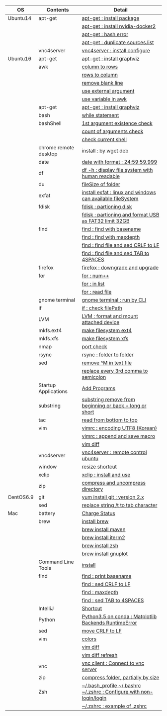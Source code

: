 | OS | Contents | Detail |
|---|---|---|
| Ubuntu14 | apt-get | [apt-get : install package](01_Ubuntu/01_14.04/01_apt-get/01_apt-get_install.md) |
| | | [apt-get : install nvidia-docker2](01_Ubuntu/01_14.04/01_apt-get/02_install_nvidia_docker_v2.md) |
| | | [apt-get : hash error](01_Ubuntu/01_14.04/01_apt-get/03_apt-get_update_hash_sum_error.md) |
| | | [apt-get : duplicate sources.list](01_Ubuntu/01_14.04/01_apt-get/04_apt-get_Duplicate_sources.list.md) |
| | vnc4server | [vnc4server : install configure](01_Ubuntu/01_14.04/02_vnc4server/01_install_config_vnc4server.md) |
| Ubuntu16 | apt-get | [apt-get : install graphviz](01_Ubuntu/02_16/01_apt-get/01_apt-get_install_graphviz_with_python3.5.md) |
| | awk | [column to rows](01_Ubuntu/02_16/02_awk/01_awk_column_to_rows.md) | 
| | | [rows to column](01_Ubuntu/02_16/02_awk/02_awk_rows_to_column.md) |
| | | [remove blank line](01_Ubuntu/02_16/02_awk/03_awk_remove_blank_line.md) |
| | | [use external argument](01_Ubuntu/02_16/02_awk/04_awk_use_external_argument.md) |
| | | [use variable in awk](01_Ubuntu/02_16/02_awk/05_awk_use_variable.md) |
| | apt-get | [apt-get : install graphviz](01_Ubuntu/02_16/01_apt-get/01_apt-get_install_graphviz_with_python3.5.md) |
| | bash | [while statement](01_Ubuntu/02_16/03_bash/01_While_Statement.md) |
| | bashShell | [1st argument existence check](01_Ubuntu/02_16/04_bashShell_script/01_if_condition_1st_argument_existence_check.md) |
| | | [count of arguments check](01_Ubuntu/02_16/04_bashShell_script/02_if_condition_count_of_arguments_check.md) |
| | | [check current shell](01_Ubuntu/02_16/04_bashShell_script/03_check_current_shell.md) |
| | chrome remote desktop | [install : by wget deb](01_Ubuntu/02_16/05_chrome_remote_desktop/01_install_chrome_remote_desktop.md) |
| | date | [date with format : 24:59:59.999](01_Ubuntu/02_16/06_date/01_date_with_hour_min_sec_nano.md) |
| | df | [df -h : display file system with human readable](01_Ubuntu/02_16/07_df/01_df_with_human_readerble.md) |
| | du | [fileSize of folder](01_Ubuntu/02_16/05_du/01_du_file_size_of_folder.md) |
| | exfat | [install exfat : linux and windows can available fileSystem](01_Ubuntu/02_16/09_exfat/01_install_exfat_on_ubuntu16.md) |
| | fdisk | [fdisk : partioning disk](01_Ubuntu/02_16/10_fdisk/01_fdisk_partioning_disk.md) |
| | | [fdisk : partioning and format USB as FAT32 limit 32GB](01_Ubuntu/02_16/10_fdisk/02_format_USB_as_FAT32.md) |
| | find | [find : find with basename](01_Ubuntu/02_16/11_find/01_find_with_basename.md) |
| | | [find : find with maxdepth](01_Ubuntu/02_16/11_find/02_find_with_maxdepth.md) |
| | | [find : find file and sed CRLF to LF](01_Ubuntu/02_16/11_find/03_find_and_sed_move_CRLF_to_LF.md) |
| | | [find : find file and sed TAB to 4SPACES](01_Ubuntu/02_16/11_find/04_find_and_sed_move_TAB_to_4SPACES.md) |
| | firefox | [firefox : downgrade and upgrade](01_Ubuntu/02_16/12_firefox/01_firefox_downgrade_57_to_45.md) |
| | for | [for : num++](01_Ubuntu/02_16/13_for_statement/01_for_num++.md) |
| | | [for : in list](01_Ubuntu/02_16/13_for_statement/02_for_in_list.md) |
| | | [for : read file](01_Ubuntu/02_16/13_for_statement/03_for_read_file.md) |
| | gnome terminal | [gnome terminal : run by CLI](01_Ubuntu/02_16/14_gnome_terminal/01_run_gnome_terminal_by_CLI.md) |
| | if | [if : check filePath](01_Ubuntu/02_16/15_if/01_if_check_filePath.md) |
| | LVM | [LVM : format and mount attached device](01_Ubuntu/02_16/16_LVM/01_LVM_on_attached_device.md) |
| | mkfs.ext4 | [make filesystem ext4](01_Ubuntu/02_16/17_mkfs.ext4/01_mkfs.ext4_device.md) |
| | mkfs.xfs | [make filesystem xfs](01_Ubuntu/02_16/18_mkfs.xfs/01_mkfs.xfs_device.md) |
| | nmap | [port check](01_Ubuntu/02_16/19_nmap/01_install_use_nmap.md) |
| | rsync | [rsync : folder to folder](01_Ubuntu/02_16/20_rsync/01_rsync_folder_to_folder.md) |
| | sed | [remove \^M in text file](01_Ubuntu/02_16/21_sed/01_remove_^M_with_sed.md) | 
| | | [replace every 3rd comma to semicolon](01_Ubuntu/02_16/21_sed/02_replace_every_3rd_comma_to_semicolon.md) | 
| | Startup Applications | [Add Programs](01_Ubuntu/02_16/22_Startup_Applications/01_add_programs.md) |
| | substring | [substring remove from beginning or back + long or short](01_Ubuntu/02_16/23_substring/01_substring_remove.md) |
| | tac | [read from bottom to top](01_Ubuntu/02_16/24_tac/01_tac.md) |
| | vim | [vimrc : encoding UTF8 (Korean)](01_Ubuntu/02_16/25_vim/01_vimrc_encoding_korean.md) |
| | | [vimrc : append and save macro](01_Ubuntu/02_16/25_vim/02_vimrc_append_save_macro.md) |
| | | [vim diff](01_Ubuntu/02_16/25_vim/03_vim_diff.md) | 
| | vnc4server | [vnc4server : remote control ubuntu](01_Ubuntu/02_16/26_vnc4server/01_install_config_vnc4server.md) |
| | window | [resize shortcut](01_Ubuntu/02_16/27_window/01_resize_window.md) |
| | xclip | [xclip : install and use](01_Ubuntu/02_16/28_xclip/01_install_and_use_xclip.md) |
| | zip | [compress and uncompress directory](01_Ubuntu/02_16/29_zip/01_zip_directory.md) | 
| CentOS6.9 | git | [yum install git : version 2.x](02_CentOS/01_6.9/02_git/01_yum_install_git.md) |
| | sed | [replace string /t to tab character](02_CentOS/01_6.9/01_sed/01_sed_string_replace.md) |
| Mac | battery | [Charge Status](03_Mac/01_Battery/01_Charge_Status.md) |
| | brew | [install brew](03_Mac/02_brew/01_install_brew.md) |
| | | [brew install maven](03_Mac/02_brew/02_brew_install_mavern.md) |
| | | [brew install iterm2](03_Mac/02_brew/03_brew_install_iterm2.md) |
| | | [brew install zsh](03_Mac/02_brew/04_brew_install_zsh.md) |
| | | [brew install gnuplot](03_Mac/02_brew/05_brew_install_gnuplot.md) |
| | Command Line Tools | [install](03_Mac/03_Command_Line_Tools/01_install_Command_Line_Tools.md) |
| | find | [find : print basename](03_Mac/04_find/01_find_with_basename.md) |
| | | [find : sed CRLF to LF](03_Mac/04_find/03_find_and_sed_move_CRLF_to_LF.md) |
| | | [find : maxdepth](03_Mac/04_find/02_find_with_maxdepth.md) |
| | | [find : sed TAB to 4SPACES](03_Mac/04_find/04_find_and_sed_move_TAB_to_4SPACES.md) |
| | IntelliJ | [Shortcut](03_Mac/05_IntelliJ/01_Shortcuts.md) |
| | Python | [Python3.5 on conda : Matplotlib Backends RuntimeError](03_Mac/06_Python/01_with_Conda/01_Matplotlib_backends_RuntimeError.md) |
| | sed | [move CRLF to LF](03_Mac/07_sed/01_sed_remove_CRLF_to_LF.md) |
| | vim | [colors](03_Mac/08_vim/01_vimrc_configure.md) |
| | | [vim diff](03_Mac/08_vim/02_vim_diff.md) |
| | | [vim diff refresh](03_Mac/08_vim/03_vim_diff_refresh.md) |
| | vnc | [vnc client : Connect to vnc server](03_Mac/09_vnc_client/01_use_vnc_client.md) |
| | zip | [compress folder, partially by size](03_Mac/10_zip/01_use_zip.md) |
| | Zsh | [~/.bash_profile ~/.bashrc ~/.zshrc : Configure with non-login/login](03_Mac/11_zsh/01_explain_of_bash_profile_bashrc_zshrc.md) |
| | | [~/.zshrc : example of .zshrc](03_Mac/11_zsh/02_example_of_zshrc.md) |
